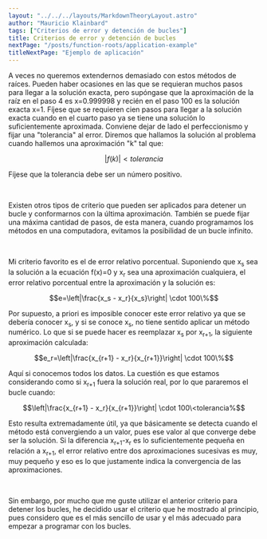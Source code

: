 ```yaml
---
layout: "../../../layouts/MarkdownTheoryLayout.astro"
author: "Mauricio Klainbard"
tags: ["Criterios de error y detención de bucles"]
title: Criterios de error y detención de bucles
nextPage: "/posts/function-roots/application-example"
titleNextPage: "Ejemplo de aplicación"
---
```


A veces no queremos extendernos demasiado con estos métodos de raíces. Pueden haber ocasiones en las que se requieran muchos pasos para llegar a la solución exacta, pero supóngase que la aproximación de la raíz en el paso 4 es x=0.999998 y recién en el paso 100 es la solución exacta x=1. Fíjese que se requieren cien pasos para llegar a la solución exacta cuando en el cuarto paso ya se tiene una solución lo suficientemente aproximada. Conviene dejar de lado el perfeccionismo y fijar una "tolerancia" al error. Diremos que hallamos la solución al problema cuando hallemos una aproximación "k" tal que:

$$|f(k)|<tolerancia$$

Fíjese que la tolerancia debe ser un número positivo. 

<br/>

Existen otros tipos de criterio que pueden ser aplicados para detener un bucle y conformarnos con la última aproximación. También se puede fijar una máxima cantidad de pasos, de esta manera, cuando programamos los métodos en una computadora, evitamos la posibilidad de un bucle infinito.

<br>

Mi criterio favorito es el de error relativo porcentual. Suponiendo que x<sub>s</sub> sea la solución a la ecuación f(x)=0 y x<sub>r</sub> sea una aproximación cualquiera, el error relativo porcentual entre la aproximación y la solución es:

$$e=\left|\frac{x_s - x_r}{x_s}\right| \cdot 100\%$$

Por supuesto, a priori es imposible conocer este error relativo ya que se debería conocer x<sub>s</sub>, y si se conoce x<sub>s</sub>, no tiene sentido aplicar un método numérico. Lo que si se puede hacer es reemplazar x<sub>s</sub> por x<sub>r+1</sub>, la siguiente aproximación calculada:

$$e_r=\left|\frac{x_{r+1} - x_r}{x_{r+1}}\right| \cdot 100\%$$

Aquí si conocemos todos los datos. La cuestión es que estamos considerando como si x<sub>r+1</sub> fuera la solución real, por lo que pararemos el bucle cuando:

$$\left|\frac{x_{r+1} - x_r}{x_{r+1}}\right| \cdot 100\<tolerancia%$$

Esto resulta extremadamente útil, ya que básicamente se detecta cuando el método está convergiendo a un valor, pues ese valor al que converge debe ser la solución. Si la diferencia x<sub>r+1</sub>-x<sub>r</sub> es lo suficientemente pequeña en relación a x<sub>r+1</sub>, el error relativo entre dos aproximaciones sucesivas es muy, muy pequeño y eso es lo que justamente indica la convergencia de las aproximaciones.

<br>

Sin embargo, por mucho que me guste utilizar el anterior criterio para detener los bucles, he decidido usar el criterio que he mostrado al principio, pues considero que es el más sencillo de usar y el más adecuado para empezar a programar con los bucles.